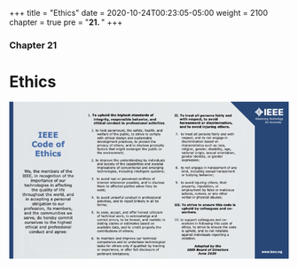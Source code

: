 +++
title = "Ethics"
date = 2020-10-24T00:23:05-05:00
weight = 2100
chapter = true
pre = "<b>21. </b>"
+++

### Chapter 21

# Ethics

![IEEE Code of Ethics](./slides/ieee-code-of-ethics.png)

